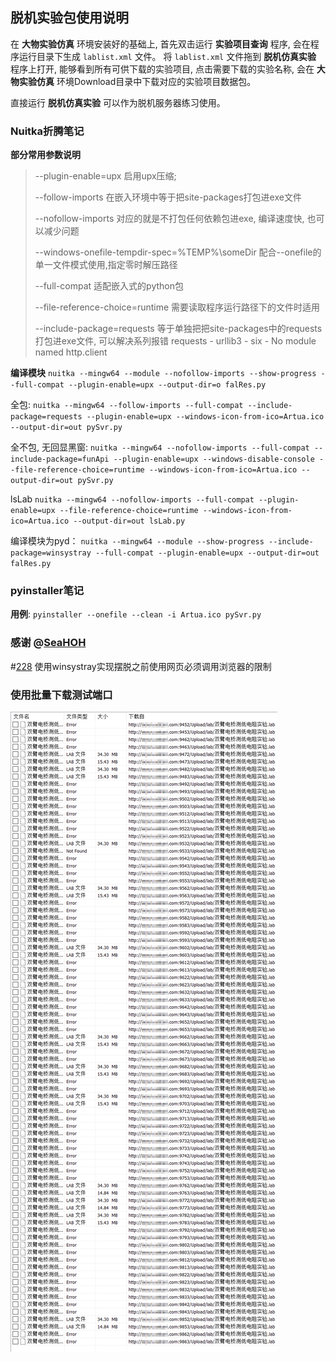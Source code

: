 ## 脱机实验包使用说明

在 **大物实验仿真** 环境安装好的基础上, 
首先双击运行 **实验项目查询** 程序, 会在程序运行目录下生成 `lablist.xml` 文件。
将 `lablist.xml` 文件拖到 **脱机仿真实验** 程序上打开, 
能够看到所有可供下载的实验项目, 点击需要下载的实验名称, 
会在 **大物实验仿真** 环境Download目录中下载对应的实验项目数据包。

直接运行 **脱机仿真实验** 可以作为脱机服务器练习使用。


### Nuitka折腾笔记

**部分常用参数说明**

> --plugin-enable=upx 启用upx压缩;
> 
> --follow-imports 在嵌入环境中等于把site-packages打包进exe文件
> 
> --nofollow-imports 对应的就是不打包任何依赖包进exe, 编译速度快, 也可以减少问题
>
> --windows-onefile-tempdir-spec=%TEMP%\someDir 配合--onefile的单一文件模式使用,指定零时解压路径
> 
> --full-compat 适配嵌入式的python包
> 
> --file-reference-choice=runtime 需要读取程序运行路径下的文件时适用
> 
> --include-package=requests 等于单独把把site-packages中的requests打包进exe文件, 可以解决系列报错 requests - urllib3 - six - No module named http.client

**编译模块** `nuitka --mingw64 --module --nofollow-imports --show-progress --full-compat --plugin-enable=upx --output-dir=o falRes.py`

全包: `nuitka --mingw64 --follow-imports --full-compat --include-package=requests --plugin-enable=upx --windows-icon-from-ico=Artua.ico --output-dir=out pySvr.py`

全不包, 无回显黑窗: `nuitka --mingw64 --nofollow-imports --full-compat --include-package=funApi --plugin-enable=upx --windows-disable-console --file-reference-choice=runtime --windows-icon-from-ico=Artua.ico --output-dir=out pySvr.py`

lsLab `nuitka --mingw64 --nofollow-imports --full-compat --plugin-enable=upx --file-reference-choice=runtime --windows-icon-from-ico=Artua.ico --output-dir=out lsLab.py`

编译模块为pyd：
`nuitka --mingw64 --module --show-progress --include-package=winsystray --full-compat --plugin-enable=upx --output-dir=out falRes.py`

### pyinstaller笔记

**用例**: `pyinstaller --onefile --clean -i Artua.ico pySvr.py`

### 感谢 @[SeaHOH](https://github.com/SeaHOH)
#[228](https://github.com/SeaHOH/GotoX/discussions/228)
使用winsystray实现摆脱之前使用网页必须调用浏览器的限制

### 使用批量下载测试端口

![端口测试](labport.png)
